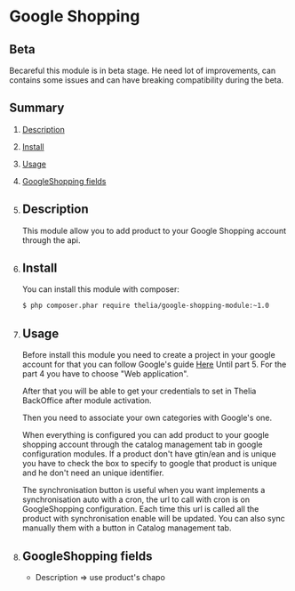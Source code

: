 Google Shopping
===

Beta
--
Becareful this module is in beta stage. 
He need lot of improvements, can contains some issues and can have breaking compatibility during the beta.

Summary
---

1.  [Description](#description_en_US)
2.  [Install](#install_en_US)
3.  [Usage](#usage_en_US)
4.  [GoogleShopping fields](#google_shopping_fields_en_US)


1.  Description <a name="#description_en_US"></a>
    ---
    This module allow you to add product to your Google Shopping account through the api.

2.  Install <a name="install_en_US"></a>
    ---
    You can install this module with composer:

    ```sh
    $ php composer.phar require thelia/google-shopping-module:~1.0
    ```

3.  Usage <a name="usage_en_US"></a>
    ---
    Before install this module you need to create a project in your google account for that you can follow Google's guide [Here](https://developers.google.com/shopping-content/v2/quickstart)
    Until part 5. For the part 4 you have to choose "Web application".

    After that you will be able to get your credentials to set in Thelia BackOffice after module activation.

    Then you need to associate your own categories with Google's one.

    When everything is configured you can add product to your google shopping account through the catalog management tab in google configuration modules.
    If a product don't have gtin/ean and is unique you have to check the box to specify to google that product is unique and he don't need an unique identifier.

    The synchronisation button is useful when you want implements a synchronisation auto with a cron, the url to call with cron is on GoogleShopping configuration.
    Each time this url is called all the product with synchronisation enable will be updated. You can also sync manually them with a button in Catalog management tab.

4.  GoogleShopping fields <a name="google_shopping_fields_en_US"></a>
    ---
    - Description => use product's chapo